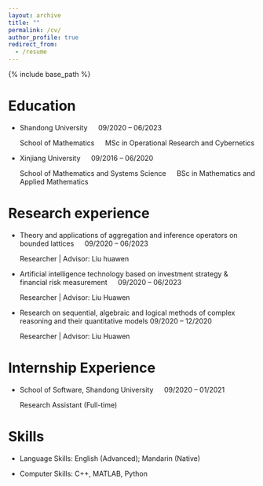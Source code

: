 ```yaml
---
layout: archive
title: ""
permalink: /cv/
author_profile: true
redirect_from:
  - /resume
---
```


{% include base_path %}


Education
======
* Shandong University &emsp; 09/2020 – 06/2023
  
  School of Mathematics &emsp; MSc in Operational Research and Cybernetics
    
  
* Xinjiang University  &emsp; 09/2016 – 06/2020
  
  School of Mathematics and Systems Science &emsp; BSc in Mathematics and Applied Mathematics
  

Research experience
======
* Theory and applications of aggregation and inference operators on bounded lattices &emsp; 09/2020 – 06/2023
  
  Researcher | Advisor: Liu huawen
    

* Artificial intelligence technology based on investment strategy & financial risk measurement &emsp; 09/2020 – 06/2023
  
  Researcher | Advisor: Liu Huawen
                   

* Research on sequential, algebraic and logical methods of complex reasoning and their quantitative models  09/2020 – 12/2020
  
  Researcher | Advisor: Liu Huawen 


Internship Experience
======
* School of Software, Shandong University  &emsp; 09/2020 – 01/2021
  
  Research Assistant (Full-time)

Skills
======
* Language Skills: English (Advanced); Mandarin (Native)
  
* Computer Skills: C++, MATLAB, Python
